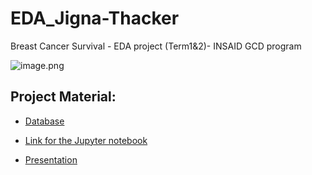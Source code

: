 # EDA_Jigna-Thacker
Breast Cancer Survival - EDA project (Term1&amp;2)- INSAID GCD program

![image.png](https://github.com/jmps967/EDA_Jigna-Thacker/blob/master/Images/Breast%20Cancer.jpg)

## Project Material:
- [Database](https://github.com/jmps967/EDA_Jigna-Thacker/blob/master/Breast_cancer_survival.csv)

- [Link for the Jupyter notebook](https://github.com/jmps967/EDA_Jigna-Thacker/blob/master/Breast_cancer_survival_JT.ipynb)

- [Presentation](https://github.com/jmps967/EDA_Jigna-Thacker/blob/master/Project-1_Jigna%20Thacker.pdf)
